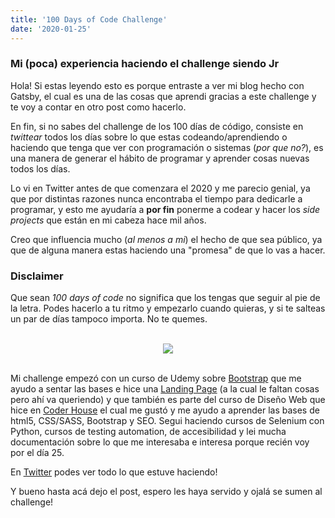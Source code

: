 ```yaml
---
title: '100 Days of Code Challenge'
date: '2020-01-25'
---
```


<div style="text-align: left">

### Mi (poca) experiencia haciendo el challenge siendo Jr



Hola! Si estas leyendo esto es porque entraste a ver mi blog hecho con Gatsby, el cual es una de las cosas que aprendi gracias a este challenge y te voy a contar en otro post como hacerlo.

En fin, si no sabes del challenge de los 100 días de código, consiste en _twittear_ todos los días sobre lo que estas codeando/aprendiendo o haciendo que tenga que ver con programación o sistemas (*por que no?*), es una manera de generar el hábito de programar y aprender cosas nuevas todos los días. 

Lo vi en Twitter antes de que comenzara el 2020 y me parecio genial, ya que por distintas razones nunca encontraba el tiempo para dedicarle a programar, y esto me ayudaría a **por fin** ponerme a codear y hacer los _side projects_ que están en mi cabeza hace mil años.

Creo que influencia mucho (_al menos a mi_) el hecho de que sea público, ya que de alguna manera estas haciendo una "promesa" de que lo vas a hacer.

### Disclaimer 

Que sean _100 days of code_ no significa que los tengas que seguir al pie de la letra.
Podes hacerlo a tu ritmo y empezarlo cuando quieras, y si te salteas un par de días tampoco importa. No te quemes. <br></br>
<p align="center">
<img src="https://i.pinimg.com/originals/82/a0/3c/82a03cb2baf4f799aa4b1dda13afb58f.gif">
</p>


<br>
Mi challenge empezó con un curso de Udemy sobre 
             <a href="https://udemy.com/share/10243mAkMYclhTRnQ=/" target="_blank">Bootstrap</a>
 que me ayudo a sentar las bases e hice una <a href="https://webdesign.johannasabsantos.now.sh/pagina-web/" target="_blank">Landing Page</a> (a la cual le faltan cosas pero ahí va queriendo) y que también es parte del curso de Diseño Web que hice en <a href="https://www.coderhouse.com/" target="_blank">Coder House</a> el cual me gustó y me ayudo a aprender las bases de html5, CSS/SASS, Bootstrap y SEO.
Segui haciendo cursos de Selenium con Python, cursos de testing automation, de accesibilidad y lei mucha documentación sobre lo que me interesaba e interesa porque recién voy por el día 25.

En <a href="https://twitter.com/johannableu/status/1212452687142424577" target="_blank">Twitter</a> podes ver todo lo que estuve haciendo!

Y bueno hasta acá dejo el post, espero les haya servido y ojalá se sumen al challenge!

</div>











